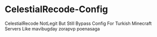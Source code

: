 # CelestialRecode-Config
CelestialRecode NotLegit But Still Bypass Config For Turkish Minecraft Servers Like mavibugday  zorapvp poenasaga 
